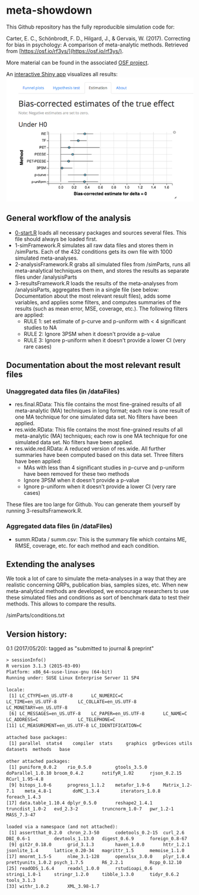 # meta-showdown

This Github repository has the fully reproducible simulation code for:

Carter, E. C., Schönbrodt, F. D., Hilgard, J., & Gervais, W. (2017). Correcting for bias in psychology: A comparison of meta-analytic methods. Retrieved from [https://osf.io/rf3ys/](https://osf.io/rf3ys/).

More material can be found in the associated [OSF project](https://osf.io/rf3ys/).

An [interactive Shiny app](http://shinyapps.org/apps/metaExplorer/) visualizes all results:
![metaExplorer Shiny App](Shiny/metaExplorer/teaserpic.png)

## General workflow of the analysis

- [0-start.R](0-start.R) loads all necessary packages and sources several files. This file should always be loaded first.
- 1-simFramework.R simulates all raw data files and stores them in /simParts. Each of the 432 conditions gets its own file with 1000 simulated meta-analyses.
- 2-analysisFramework.R grabs all simulated files from /simParts, runs all meta-analytical techniques on them, and stores the results as separate files under /analysisParts
- 3-resultsFramework.R loads the results of the meta-analyses from /analysisParts, aggregates them in a single file (see below: Documentation about the most relevant result files), adds some variables, and applies some filters, and computes summaries of the results (such as mean error, MSE, coverage, etc.). The following filters are applied:
	- RULE 1: set estimate of p-curve and p-uniform with < 4 significant studies to NA
	- RULE 2: Ignore 3PSM when it doesn't provide a p-value
	- RULE 3: Ignore p-uniform when it doesn't provide a lower CI (very rare cases)


## Documentation about the most relevant result files

### Unaggregated data files (in /dataFiles)
- res.final.RData: This file contains the most fine-grained results of all meta-analytic (MA) techniques in long format; each row is one result of one MA technique for one simulated data set. No filters have been applied.
- res.wide.RData: This file contains the most fine-grained results of all meta-analytic (MA) techniques; each row is one MA technique for one simulated data set. No filters have been applied.
- res.wide.red.RData: A reduced version of res.wide. All further summaries have been computed based on this data set. Three filters have been applied:
	- MAs with less than 4 significant studies in p-curve and p-uniform have been removed for these two methods
	- Ignore 3PSM when it doesn't provide a p-value
	- Ignore p-uniform when it doesn't provide a lower CI (very rare cases)
	
These files are too large for Github. You can generate them yourself by running 3-resultsFramework.R.

### Aggregated data files (in /dataFiles)
- summ.RData / summ.csv: This is the summary file which contains ME, RMSE, coverage, etc. for each method and each condition.


## Extending the analyses

We took a lot of care to simulate the meta-analyses in a way that they are realistic concerning QRPs, publication bias, samples sizes, etc.
When new meta-analytical methods are developed, we encourage researchers to use these simulated files and conditions as sort of benchmark data to test their methods. This allows to compare the results.

/simParts/conditions.txt

## Version history:

0.1 (2017/05/20): tagged as "submitted to journal & preprint"

    > sessionInfo()
    R version 3.1.3 (2015-03-09)
    Platform: x86_64-suse-linux-gnu (64-bit)
    Running under: SUSE Linux Enterprise Server 11 SP4
    
    locale:
     [1] LC_CTYPE=en_US.UTF-8       LC_NUMERIC=C               LC_TIME=en_US.UTF-8        LC_COLLATE=en_US.UTF-8     LC_MONETARY=en_US.UTF-8   
     [6] LC_MESSAGES=en_US.UTF-8    LC_PAPER=en_US.UTF-8       LC_NAME=C                  LC_ADDRESS=C               LC_TELEPHONE=C            
    [11] LC_MEASUREMENT=en_US.UTF-8 LC_IDENTIFICATION=C       
    
    attached base packages:
     [1] parallel  stats4    compiler  stats     graphics  grDevices utils     datasets  methods   base     
    
    other attached packages:
     [1] puniform_0.0.2    rio_0.5.0         gtools_3.5.0      doParallel_1.0.10 broom_0.4.2       notifyR_1.02      rjson_0.2.15      RCurl_1.95-4.8   
     [9] bitops_1.0-6      progress_1.1.2    metafor_1.9-6     Matrix_1.2-7.1    meta_4.8-1        doMC_1.3.4        iterators_1.0.8   foreach_1.4.3    
    [17] data.table_1.10.4 dplyr_0.5.0       reshape2_1.4.1    truncdist_1.0-2   evd_2.3-2         truncnorm_1.0-7   pwr_1.2-1         MASS_7.3-47      
    
    loaded via a namespace (and not attached):
     [1] assertthat_0.2.0  chron_2.3-50      codetools_0.2-15  curl_2.6          DBI_0.6-1         devtools_1.13.0   digest_0.6.9      foreign_0.8-67   
     [9] git2r_0.18.0      grid_3.1.3        haven_1.0.0       httr_1.2.1        jsonlite_1.4      lattice_0.20-34   magrittr_1.5      memoise_1.1.0    
    [17] mnormt_1.5-5      nlme_3.1-128      openxlsx_3.0.0    plyr_1.8.4        prettyunits_1.0.2 psych_1.7.5       R6_2.2.1          Rcpp_0.12.10     
    [25] readODS_1.6.4     readxl_1.0.0      rstudioapi_0.6    stringi_1.0-1     stringr_1.2.0     tibble_1.3.0      tidyr_0.6.2       tools_3.1.3      
    [33] withr_1.0.2       XML_3.98-1.7   